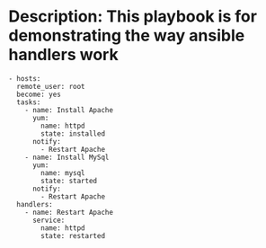 # Description: This playbook is for demonstrating the way ansible handlers work
```
- hosts:
  remote_user: root
  become: yes
  tasks:
    - name: Install Apache
      yum: 
        name: httpd
        state: installed
      notify:
        - Restart Apache
    - name: Install MySql
      yum:
        name: mysql
        state: started
      notify:
        - Restart Apache
  handlers:
    - name: Restart Apache
      service:
        name: httpd
        state: restarted
```
